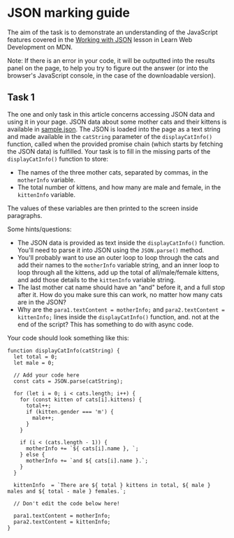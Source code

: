 # JSON marking guide

The aim of the task is to demonstrate an understanding of the JavaScript features covered in the [Working with JSON](https://wiki.developer.mozilla.org/en-US/docs/Learn/JavaScript/Objects/JSON) lesson in Learn Web Development on MDN.

Note: If there is an error in your code, it will be outputted into the results panel on the page, to help you try to figure out the answer (or into the browser's JavaScript console, in the case of the downloadable version).

## Task 1

The one and only task in this article concerns accessing JSON data and using it in your page. JSON data about some mother cats and their kittens is available in [sample.json](sample.json). The JSON is loaded into the page as a text string and made available in the `catString` parameter of the `displayCatInfo()` function, called when the provided promise chain (which starts by fetching the JSON data) is fulfilled. Your task is to fill in the missing parts of the `displayCatInfo()` function to store:

*  The names of the three mother cats, separated by commas, in the `motherInfo` variable.
*  The total number of kittens, and how many are male and female, in the `kittenInfo` variable.

The values of these variables are then printed to the screen inside paragraphs.

Some hints/questions:

* The JSON data is provided as text inside the `displayCatInfo()` function. You'll need to parse it into JSON using the `JSON.parse()` method.
* You'll probably want to use an outer loop to loop through the cats and add their names to the `motherInfo` variable string, and an inner loop to loop through all the kittens, add up the total of all/male/female kittens, and add those details to the `kittenInfo` variable string.
* The last mother cat name should have an "and" before it, and a full stop after it. How do you make sure this can work, no matter how many cats are in the JSON?
* Why are the `para1.textContent = motherInfo;` and `para2.textContent = kittenInfo;` lines inside the `displayCatInfo()` function, and. not at the end of the script? This has something to do with async code.

Your code should look something like this:

```
function displayCatInfo(catString) {
  let total = 0;
  let male = 0;

  // Add your code here
  const cats = JSON.parse(catString);

  for (let i = 0; i < cats.length; i++) {
    for (const kitten of cats[i].kittens) {
      total++;
      if (kitten.gender === 'm') {
        male++;
      }
    }

    if (i < (cats.length - 1)) {
      motherInfo += `${ cats[i].name }, `;
    } else {
      motherInfo += `and ${ cats[i].name }.`;
    }
  }

  kittenInfo  = `There are ${ total } kittens in total, ${ male } males and ${ total - male } females.`;

  // Don't edit the code below here!

  para1.textContent = motherInfo;
  para2.textContent = kittenInfo;
}
```
